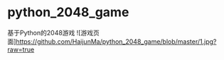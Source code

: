 # python_2048_game
基于Python的2048游戏
![游戏页面]https://github.com/HaijunMa/python_2048_game/blob/master/1.jpg?raw=true
